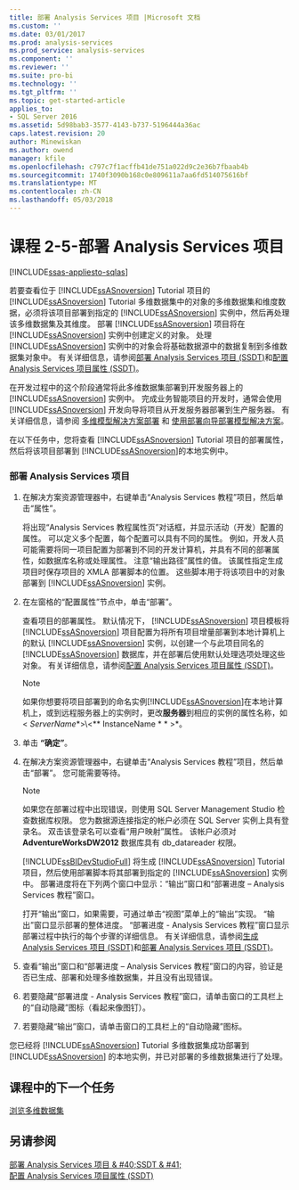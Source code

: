 ```yaml
---
title: 部署 Analysis Services 项目 |Microsoft 文档
ms.custom: ''
ms.date: 03/01/2017
ms.prod: analysis-services
ms.prod_service: analysis-services
ms.component: ''
ms.reviewer: ''
ms.suite: pro-bi
ms.technology: ''
ms.tgt_pltfrm: ''
ms.topic: get-started-article
applies_to:
- SQL Server 2016
ms.assetid: 5d98bab3-3577-4143-b737-5196444a36ac
caps.latest.revision: 20
author: Minewiskan
ms.author: owend
manager: kfile
ms.openlocfilehash: c797c7f1acffb41de751a022d9c2e36b7fbaab4b
ms.sourcegitcommit: 1740f3090b168c0e809611a7aa6fd514075616bf
ms.translationtype: MT
ms.contentlocale: zh-CN
ms.lasthandoff: 05/03/2018
---
```

# <a name="lesson-2-5---deploying-an-analysis-services-project"></a>课程 2-5-部署 Analysis Services 项目
[!INCLUDE[ssas-appliesto-sqlas](../includes/ssas-appliesto-sqlas.md)]

若要查看位于 [!INCLUDE[ssASnoversion](../includes/ssasnoversion-md.md)] Tutorial 项目的 [!INCLUDE[ssASnoversion](../includes/ssasnoversion-md.md)] Tutorial 多维数据集中的对象的多维数据集和维度数据，必须将该项目部署到指定的 [!INCLUDE[ssASnoversion](../includes/ssasnoversion-md.md)] 实例中，然后再处理该多维数据集及其维度。 部署 [!INCLUDE[ssASnoversion](../includes/ssasnoversion-md.md)] 项目将在 [!INCLUDE[ssASnoversion](../includes/ssasnoversion-md.md)] 实例中创建定义的对象。 处理 [!INCLUDE[ssASnoversion](../includes/ssasnoversion-md.md)] 实例中的对象会将基础数据源中的数据复制到多维数据集对象中。 有关详细信息，请参阅[部署 Analysis Services 项目 (SSDT)](../analysis-services/multidimensional-models/deploy-analysis-services-projects-ssdt.md)和[配置 Analysis Services 项目属性 (SSDT)](../analysis-services/multidimensional-models/configure-analysis-services-project-properties-ssdt.md)。  
  
在开发过程中的这个阶段通常将此多维数据集部署到开发服务器上的 [!INCLUDE[ssASnoversion](../includes/ssasnoversion-md.md)] 实例中。 完成业务智能项目的开发时，通常会使用 [!INCLUDE[ssASnoversion](../includes/ssasnoversion-md.md)] 开发向导将项目从开发服务器部署到生产服务器。 有关详细信息，请参阅 [多维模型解决方案部署](../analysis-services/multidimensional-models/multidimensional-model-solution-deployment.md) 和 [使用部署向导部署模型解决方案](../analysis-services/multidimensional-models/deploy-model-solutions-using-the-deployment-wizard.md)。  
  
在以下任务中，您将查看 [!INCLUDE[ssASnoversion](../includes/ssasnoversion-md.md)] Tutorial 项目的部署属性，然后将该项目部署到 [!INCLUDE[ssASnoversion](../includes/ssasnoversion-md.md)]的本地实例中。  
  
### <a name="to-deploy-the-analysis-services-project"></a>部署 Analysis Services 项目  
  
1.  在解决方案资源管理器中，右键单击“Analysis Services 教程”项目，然后单击“属性”。  
  
    将出现“Analysis Services 教程属性页”对话框，并显示活动（开发）配置的属性。 可以定义多个配置，每个配置可以具有不同的属性。 例如，开发人员可能需要将同一项目配置为部署到不同的开发计算机，并具有不同的部署属性，如数据库名称或处理属性。 注意“输出路径”属性的值。 该属性指定生成项目时保存项目的 XMLA 部署脚本的位置。 这些脚本用于将该项目中的对象部署到 [!INCLUDE[ssASnoversion](../includes/ssasnoversion-md.md)] 实例。  
  
2.  在左窗格的“配置属性”节点中，单击“部署”。  
  
    查看项目的部署属性。 默认情况下， [!INCLUDE[ssASnoversion](../includes/ssasnoversion-md.md)] 项目模板将 [!INCLUDE[ssASnoversion](../includes/ssasnoversion-md.md)] 项目配置为将所有项目增量部署到本地计算机上的默认 [!INCLUDE[ssASnoversion](../includes/ssasnoversion-md.md)] 实例，以创建一个与此项目同名的 [!INCLUDE[ssASnoversion](../includes/ssasnoversion-md.md)] 数据库，并在部署后使用默认处理选项处理这些对象。 有关详细信息，请参阅[配置 Analysis Services 项目属性 (SSDT)](../analysis-services/multidimensional-models/configure-analysis-services-project-properties-ssdt.md)。  
  
    > [!NOTE]  
    > 如果你想要将项目部署到的命名实例[!INCLUDE[ssASnoversion](../includes/ssasnoversion-md.md)]在本地计算机上，或到远程服务器上的实例时，更改**服务器**到相应的实例的属性名称，如\< *ServerName**>\\<** InstanceName * * >*。  
  
3.  单击 **“确定”**。  
  
4.  在解决方案资源管理器中，右键单击“Analysis Services 教程”项目，然后单击“部署”。 您可能需要等待。  
  
    > [!NOTE]  
    > 如果您在部署过程中出现错误，则使用 SQL Server Management Studio 检查数据库权限。 您为数据源连接指定的帐户必须在 SQL Server 实例上具有登录名。 双击该登录名可以查看“用户映射”属性。 该帐户必须对 **AdventureWorksDW2012** 数据库具有 db_datareader 权限。  
  
    [!INCLUDE[ssBIDevStudioFull](../includes/ssbidevstudiofull-md.md)] 将生成 [!INCLUDE[ssASnoversion](../includes/ssasnoversion-md.md)] Tutorial 项目，然后使用部署脚本将其部署到指定的 [!INCLUDE[ssASnoversion](../includes/ssasnoversion-md.md)] 实例中。 部署进度将在下列两个窗口中显示：“输出”窗口和“部署进度 – Analysis Services 教程”窗口。  
  
    打开“输出”窗口，如果需要，可通过单击“视图”菜单上的“输出”实现。 “输出”窗口显示部署的整体进度。 “部署进度 - Analysis Services 教程”窗口显示部署过程中执行的每个步骤的详细信息。 有关详细信息，请参阅[生成 Analysis Services 项目 (SSDT)](../analysis-services/multidimensional-models/build-analysis-services-projects-ssdt.md)和[部署 Analysis Services 项目 (SSDT)](../analysis-services/multidimensional-models/deploy-analysis-services-projects-ssdt.md)。  
  
5.  查看“输出”窗口和“部署进度 – Analysis Services 教程”窗口的内容，验证是否已生成、部署和处理多维数据集，并且没有出现错误。  
  
6.  若要隐藏“部署进度 - Analysis Services 教程”窗口，请单击窗口的工具栏上的“自动隐藏”图标（看起来像图钉）。  
  
7.  若要隐藏“输出”窗口，请单击窗口的工具栏上的“自动隐藏”图标。  
  
您已经将 [!INCLUDE[ssASnoversion](../includes/ssasnoversion-md.md)] Tutorial 多维数据集成功部署到 [!INCLUDE[ssASnoversion](../includes/ssasnoversion-md.md)] 的本地实例，并已对部署的多维数据集进行了处理。  
  
## <a name="next-task-in-lesson"></a>课程中的下一个任务  
[浏览多维数据集](../analysis-services/lesson-2-6-browsing-the-cube.md)  
  
## <a name="see-also"></a>另请参阅  
[部署 Analysis Services 项目 & #40;SSDT & #41;](../analysis-services/multidimensional-models/deploy-analysis-services-projects-ssdt.md)  
[配置 Analysis Services 项目属性 (SSDT)](../analysis-services/multidimensional-models/configure-analysis-services-project-properties-ssdt.md)  
  
  
  
